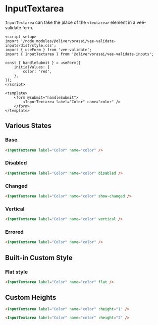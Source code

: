 # InputTextarea

`InputTextarea` can take the place of the `<textarea>` element in a vee-validate form.

```vue
<script setup>
import '/node_modules/@olivervorasai/vee-validate-inputs/dist/style.css';
import { useForm } from 'vee-validate';
import { InputTextarea } from '@olivervorasai/vee-validate-inputs';

const { handleSubmit } = useForm({
    initialValues: {
        color: 'red',
    },
});
</script>

<template>
    <form @submit="handleSubmit">
        <InputTextarea label="Color" name="color" />
    </form>
</template>
```

<script setup>
import '../../src/assets/css/colors.css';
import '../../src/assets/css/shadows.css';
import '../../src/assets/css/transitions.css';
import '../../src/assets/css/base.css';

import { onMounted } from 'vue';
import { useForm } from "vee-validate";
import InputTextarea from '../../src/components/inputs/InputTextarea.vue';

const { setFieldValue } = useForm({
    initialValues: {
        colorBase: "red",
        colorDisabled: "red",
        colorChanged: "red",
        colorVertical: "red",
        colorError: "red",
        colorFlat: "red",
        colorHeight: "red",
    },
    validationSchema: {
        colorError: (value) => !!value ? true : 'Color is required',
    },
});

onMounted(() => {
    setFieldValue('colorChanged', 'blue');
    setFieldValue('colorError', '');
});
</script>

## Various States

### Base

```html
<InputTextarea label="Color" name="color" />
```

<InputTextarea label="Color" name="colorBase" />

### Disabled

```html
<InputTextarea label="Color" name="color" disabled />
```

<InputTextarea label="Color" name="colorDisabled" disabled />

### Changed

```html
<InputTextarea label="Color" name="color" show-changed />
```

<InputTextarea label="Color" name="colorChanged" show-changed />

### Vertical

```html
<InputTextarea label="Color" name="color" vertical />
```

<InputTextarea label="Color" name="colorVertical" vertical/>

### Errored

```html
<InputTextarea label="Color" name="color" />
```

<InputTextarea label="Color" name="colorError"/>

## Built-in Custom Style

### Flat style

```html
<InputTextarea label="Color" name="color" flat />
```

<InputTextarea label="Color" name="colorFlat" flat />

## Custom Heights

```html
<InputTextarea label="Color" name="color" :height="1" />
```

<InputTextarea label="Color" name="colorHeight" :height="1" />

```html
<InputTextarea label="Color" name="color" :height="2" />
```

<InputTextarea label="Color" name="colorHeight" :height="2" />
